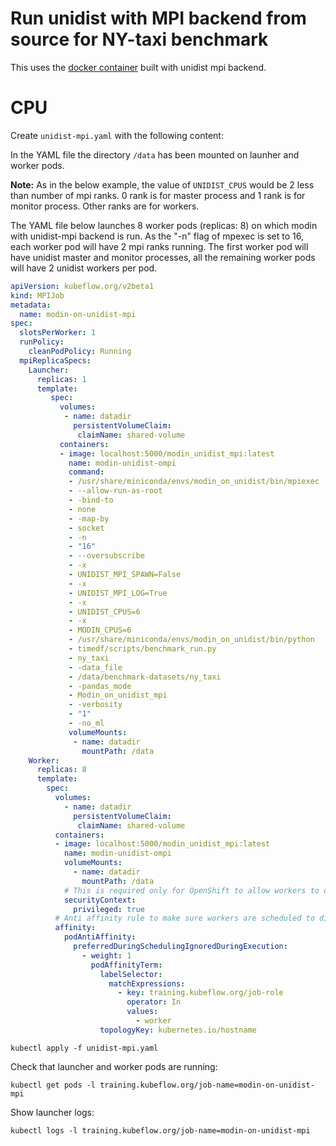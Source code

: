 # Run unidist with MPI backend from source for NY-taxi benchmark

This uses the [docker container](/docker/unidist-mpi/Dockerfile) built with unidist mpi backend.

# CPU

Create `unidist-mpi.yaml` with the following content:

In the YAML file the directory `/data` has been mounted on launher and worker pods.

**Note:** As in the below example, the value of `UNIDIST_CPUS` would be 2 less than number of mpi ranks. 0 rank is for master process and 1 rank is for monitor process. Other ranks are for workers.

The YAML file below launches 8 worker pods (replicas: 8) on which modin with unidist-mpi backend is run.
As the "-n" flag of mpexec is set to 16, each worker pod will have 2 mpi ranks running.
The first worker pod will have unidist master and monitor processes, all the remaining worker pods will have 2 unidist workers per pod.

```yaml
apiVersion: kubeflow.org/v2beta1
kind: MPIJob
metadata:
  name: modin-on-unidist-mpi
spec:
  slotsPerWorker: 1
  runPolicy:
    cleanPodPolicy: Running
  mpiReplicaSpecs:
    Launcher:
      replicas: 1
      template:
         spec:
           volumes:
            - name: datadir
              persistentVolumeClaim:
               claimName: shared-volume
           containers:           
           - image: localhost:5000/modin_unidist_mpi:latest
             name: modin-unidist-ompi
             command:               
             - /usr/share/miniconda/envs/modin_on_unidist/bin/mpiexec
             - --allow-run-as-root
             - -bind-to
             - none
             - -map-by
             - socket
             - -n
             - "16"
             - --oversubscribe
             - -x
             - UNIDIST_MPI_SPAWN=False
             - -x
             - UNIDIST_MPI_LOG=True
             - -x
             - UNIDIST_CPUS=6
             - -x
             - MODIN_CPUS=6
             - /usr/share/miniconda/envs/modin_on_unidist/bin/python
             - timedf/scripts/benchmark_run.py
             - ny_taxi
             - -data_file
             - /data/benchmark-datasets/ny_taxi
             - -pandas_mode
             - Modin_on_unidist_mpi
             - -verbosity
             - "1"
             - -no_ml
             volumeMounts:
              - name: datadir
                mountPath: /data
    Worker:
      replicas: 8
      template:
        spec:
          volumes:
            - name: datadir
              persistentVolumeClaim:
               claimName: shared-volume
          containers:
          - image: localhost:5000/modin_unidist_mpi:latest
            name: modin-unidist-ompi
            volumeMounts:
              - name: datadir
                mountPath: /data
            # This is required only for OpenShift to allow workers to do chroot,
            securityContext:
              privileged: true          
          # Anti affinity rule to make sure workers are scheduled to different nodes.  
          affinity:
            podAntiAffinity:
              preferredDuringSchedulingIgnoredDuringExecution:
                - weight: 1
                  podAffinityTerm:
                    labelSelector:
                      matchExpressions:
                        - key: training.kubeflow.org/job-role
                          operator: In
                          values:
                            - worker
                    topologyKey: kubernetes.io/hostname
```

```shell
kubectl apply -f unidist-mpi.yaml
```

Check that launcher and worker pods are running:

```shell
kubectl get pods -l training.kubeflow.org/job-name=modin-on-unidist-mpi
```

Show launcher logs:

```shell
kubectl logs -l training.kubeflow.org/job-name=modin-on-unidist-mpi
```

